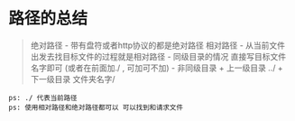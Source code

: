 # 路径的总结

> 绝对路径
	- 带有盘符或者http协议的都是绝对路径
> 相对路径
	- 从当前文件出发去找目标文件的过程就是相对路径
	- 同级目录的情况 直接写目标文件名字即可   (或者在前面加./  , 可加可不加)
	- 非同级目录
		+ 上一级目录  ../
		+ 下一级目录  文件夹名字/

	ps: ./ 代表当前路径
	ps: 使用相对路径和绝对路径都可以 可以找到和请求文件
	
